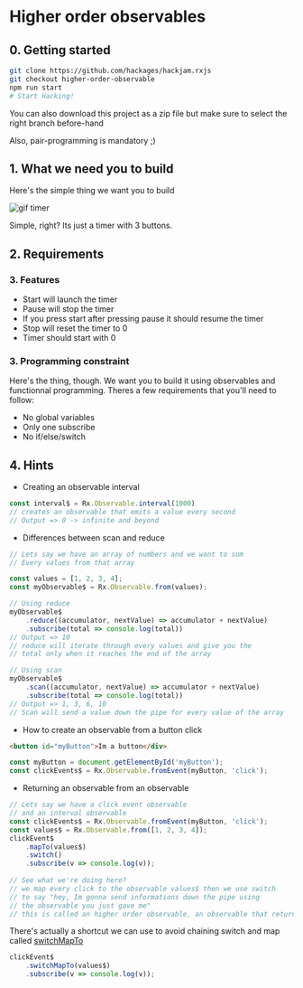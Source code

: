 # Higher order observables

## 0. Getting started
```bash
git clone https://github.com/hackages/hackjam.rxjs
git checkout higher-order-observable
npm run start
# Start Hacking!
```
You can also download this project as a zip file but make sure to select the right branch before-hand

Also, pair-programming is mandatory ;)

## 1. What we need you to build
Here's the simple thing we want you to build

![gif timer](http://i.imgur.com/hzft2S7.gif "gif timer")

Simple, right? Its just a timer with 3 buttons.

## 2. Requirements
### 3. Features
- Start will launch the timer
- Pause will stop the timer
- If you press start after pressing pause it should resume the timer
- Stop will reset the timer to 0
- Timer should start with 0

### 3. Programming constraint
Here's the thing, though. We want you to build it using observables and functionnal programming.
Theres a few requirements that you'll need to follow:
- No global variables
- Only one subscribe
- No if/else/switch

## 4. Hints
- Creating an observable interval
```javascript
const interval$ = Rx.Observable.interval(1000)
// creates an observable that emits a value every second
// Output => 0 -> infinite and beyond
```
- Differences between scan and reduce
```javascript
// Lets say we have an array of numbers and we want to sum
// Every values from that array

const values = [1, 2, 3, 4];
const myObservable$ = Rx.Observable.from(values);

// Using reduce
myObservable$
    .reduce((accumulator, nextValue) => accumulator + nextValue)
    .subscribe(total => console.log(total))
// Output => 10
// reduce will iterate through every values and give you the
// total only when it reaches the end of the array

// Using scan
myObservable$
    .scan((accumulator, nextValue) => accumulator + nextValue)
    .subscribe(total => console.log(total))
// Output => 1, 3, 6, 10  
// Scan will send a value down the pipe for every value of the array
```
- How to create an observable from a button click
```html
<button id="myButton">Im a button</div>
```
```javascript
const myButton = document.getElementById('myButton');
const clickEvents$ = Rx.Observable.fromEvent(myButton, 'click');
```
- Returning an observable from an observable
```javascript
// Lets say we have a click event observable
// and an interval observable
const clickEvents$ = Rx.Observable.fromEvent(myButton, 'click');
const values$ = Rx.Observable.from([1, 2, 3, 4]);
clickEvent$
    .mapTo(values$)
    .switch()
    .subscribe(v => console.log(v));
    
// See what we're doing here?
// we map every click to the observable values$ then we use switch
// to say "hey, Im gonna send informations down the pipe using 
// the observable you just gave me"
// this is called an higher order observable, an observable that returns an observable
```
There's actually a shortcut we can use to avoid chaining switch and map called [switchMapTo](http://reactivex.io/rxjs/class/es6/Observable.js~Observable.html#instance-method-switchMapTo)
```javascript
clickEvent$
    .switchMapTo(values$)
    .subscribe(v => console.log(v));
```